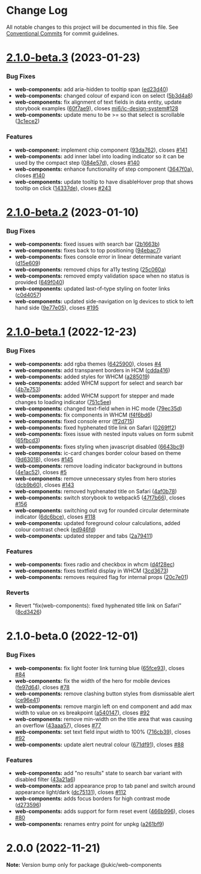 # Change Log

All notable changes to this project will be documented in this file.
See [Conventional Commits](https://conventionalcommits.org) for commit guidelines.

# [2.1.0-beta.3](https://github.com/mi6/ic-ui-kit/compare/v2.1.0-beta.2...v2.1.0-beta.3) (2023-01-23)

### Bug Fixes

- **web-components:** add aria-hidden to tooltip span ([ed23d40](https://github.com/mi6/ic-ui-kit/commit/ed23d409d93d34e2d5980690bc8578d5d37ba9b8))
- **web-components:** changed colour of expand icon on select ([5b3d4a8](https://github.com/mi6/ic-ui-kit/commit/5b3d4a86d5d2fc0dfb66ee6a1b5b8100300cfb6e))
- **web-components:** fix alignment of text fields in data entity, update storybook examples ([60f7ae9](https://github.com/mi6/ic-ui-kit/commit/60f7ae9d0c251e74f3c50cf9103a2df47b4720b9)), closes [mi6/ic-design-system#128](https://github.com/mi6/ic-design-system/issues/128)
- **web-components:** update menu to be >= so that select is scrollable ([3c1ece2](https://github.com/mi6/ic-ui-kit/commit/3c1ece289546893509d9d86fad706bdecfbdbf85))

### Features

- **web-component:** implement chip component ([93da762](https://github.com/mi6/ic-ui-kit/commit/93da76203da81b291a90e8fa62fb286da58162cd)), closes [#141](https://github.com/mi6/ic-ui-kit/issues/141)
- **web-components:** add inner label into loading indicator so it can be used by the compact step ([084e57d](https://github.com/mi6/ic-ui-kit/commit/084e57dd287cd10e06105b6b6b931139f6bab791)), closes [#140](https://github.com/mi6/ic-ui-kit/issues/140)
- **web-components:** enhance functionality of step component ([3647f0a](https://github.com/mi6/ic-ui-kit/commit/3647f0ac2b6bfc0923a80d77352f3095e9158b46)), closes [#140](https://github.com/mi6/ic-ui-kit/issues/140)
- **web-components:** update tooltip to have disableHover prop that shows tooltip on click ([14337de](https://github.com/mi6/ic-ui-kit/commit/14337de2f2f9de6652e879dd05672baa97b25be8)), closes [#243](https://github.com/mi6/ic-ui-kit/issues/243)

# [2.1.0-beta.2](https://github.com/mi6/ic-ui-kit/compare/v2.1.0-beta.1...v2.1.0-beta.2) (2023-01-10)

### Bug Fixes

- **web-components:** fixed issues with search bar ([2b1663b](https://github.com/mi6/ic-ui-kit/commit/2b1663b0f2599d427b5aa57e815b54286be0fbb8))
- **web-components:** fixes back to top positioning ([94ebac7](https://github.com/mi6/ic-ui-kit/commit/94ebac7b9b5b9fe056ff6663429d00f8db678365))
- **web-components:** fixes console error in linear determinate variant ([d15e609](https://github.com/mi6/ic-ui-kit/commit/d15e60960991b382857dc8866ee2340b502b88ef))
- **web-components:** removed chips for a11y testing ([25c060a](https://github.com/mi6/ic-ui-kit/commit/25c060a8ab6fbeeaeebf4d12d91c0930a2c42d28))
- **web-components:** removed empty validation space when no status is provided ([649f040](https://github.com/mi6/ic-ui-kit/commit/649f0408b7bd623c1db1732993404a00d918bddc))
- **web-components:** updated last-of-type styling on footer links ([c0d4057](https://github.com/mi6/ic-ui-kit/commit/c0d40579b025899eaaebaf5bdfc09c9814d4a13b))
- **web-components:** updated side-navigation on lg devices to stick to left hand side ([9e77e05](https://github.com/mi6/ic-ui-kit/commit/9e77e056bdc3806167f3cd90dc13a4407ffeff5b)), closes [#195](https://github.com/mi6/ic-ui-kit/issues/195)

# [2.1.0-beta.1](https://github.com/mi6/ic-ui-kit/compare/v2.1.0-beta.0...v2.1.0-beta.1) (2022-12-23)

### Bug Fixes

- **web-components:** add rgba themes ([6425900](https://github.com/mi6/ic-ui-kit/commit/64259003534964c758be3c4967884b06e4923737)), closes [#4](https://github.com/mi6/ic-ui-kit/issues/4)
- **web-components:** add transparent borders in HCM ([cdda416](https://github.com/mi6/ic-ui-kit/commit/cdda41614a993305bb660dd10139c9d8b2c26543))
- **web-components:** added styles for WHCM ([a285019](https://github.com/mi6/ic-ui-kit/commit/a2850196bd267ed43569bcb849ffb3a95700dc48))
- **web-components:** added WHCM support for select and search bar ([4b7e753](https://github.com/mi6/ic-ui-kit/commit/4b7e753dc1c6174159c955e021611417856d9144))
- **web-components:** added WHCM support for stepper and made changes to loading indicator ([751c5ee](https://github.com/mi6/ic-ui-kit/commit/751c5ee8b088a498c5f635324e0852053c8ff1a4))
- **web-components:** changed text-field when in HC mode ([79ec35d](https://github.com/mi6/ic-ui-kit/commit/79ec35daf51e3ae991e32960c6d04bbc38c0ec39))
- **web-components:** fix components in WHCM ([f4f6bd6](https://github.com/mi6/ic-ui-kit/commit/f4f6bd624f8a752d3b1864335fe07e92f383083e))
- **web-components:** fixed console error ([ff2d715](https://github.com/mi6/ic-ui-kit/commit/ff2d7157e9cdf79ae40b91c569398b96f6c493c0))
- **web-components:** fixed hyphenated title link on Safari ([0269ff2](https://github.com/mi6/ic-ui-kit/commit/0269ff2bcfadc4b92f60dbe409c137cf79b93300))
- **web-components:** fixes issue with nested inputs values on form submit ([65fbcd3](https://github.com/mi6/ic-ui-kit/commit/65fbcd393dfb98d95d553c6158a6bacc83ca417e))
- **web-components:** fixes styling when javascript disabled ([6643bc9](https://github.com/mi6/ic-ui-kit/commit/6643bc941866f68a6eb025990b159eb05e6300af))
- **web-components:** ic-card changes border colour based on theme ([9d63018](https://github.com/mi6/ic-ui-kit/commit/9d6301859a9f75d371ea5e6a1520d14c4daee224)), closes [#145](https://github.com/mi6/ic-ui-kit/issues/145)
- **web-components:** remove loading indicator background in buttons ([4e1ac52](https://github.com/mi6/ic-ui-kit/commit/4e1ac52b5193f68659eaf829496bc26e2f6b634f)), closes [#5](https://github.com/mi6/ic-ui-kit/issues/5)
- **web-components:** remove unnecessary styles from hero stories ([dcb9b60](https://github.com/mi6/ic-ui-kit/commit/dcb9b609c68089fe3721fa3736c537b27a20c6f8)), closes [#143](https://github.com/mi6/ic-ui-kit/issues/143)
- **web-components:** removed hyphenated title on Safari ([4af0b78](https://github.com/mi6/ic-ui-kit/commit/4af0b78b1f2f20c62d802a19898a413fb1f1be95))
- **web-components:** switch storybook to webpack5 ([47f7b66](https://github.com/mi6/ic-ui-kit/commit/47f7b66819922a0468b606411c7e2be5b3693744)), closes [#156](https://github.com/mi6/ic-ui-kit/issues/156)
- **web-components:** switching out svg for rounded circular determinate indicator ([6dc6bce](https://github.com/mi6/ic-ui-kit/commit/6dc6bcee4294cadcb2ba8abc98f4e1dd41efc0c7)), closes [#118](https://github.com/mi6/ic-ui-kit/issues/118)
- **web-components:** updated foreground colour calculations, added colour contrast check ([ed946fd](https://github.com/mi6/ic-ui-kit/commit/ed946fd48ad75277205cfce3e8a7345f74e19ebe))
- **web-components:** updated stepper and tabs ([2a79411](https://github.com/mi6/ic-ui-kit/commit/2a794113b09bb755e71e84dd6fe73010bec55cf0))

### Features

- **web-components:** fixes radio and checkbox in whcm ([d4f28ec](https://github.com/mi6/ic-ui-kit/commit/d4f28ec2a033d8d498a421ec13119354b859a1e3))
- **web-components:** fixes textfield display in WHCM ([3cd3673](https://github.com/mi6/ic-ui-kit/commit/3cd36733de9c13cf05548032961738019a68db61))
- **web-components:** removes required flag for internal props ([20c7e01](https://github.com/mi6/ic-ui-kit/commit/20c7e01d3ceab44739ca7e48768eb0fc68dc271b))

### Reverts

- Revert "fix(web-components): fixed hyphenated title link on Safari" ([8cd3426](https://github.com/mi6/ic-ui-kit/commit/8cd34264624b9b9715d7f9de0e4b5d0996f7b95c))

# 2.1.0-beta.0 (2022-12-01)

### Bug Fixes

- **web-components:** fix light footer link turning blue ([65fce93](https://github.com/mi6/ic-ui-kit/commit/65fce932261218d29d4c917e04878ada47be5c5d)), closes [#84](https://github.com/mi6/ic-ui-kit/issues/84)
- **web-components:** fix the width of the hero for mobile devices ([fe97d64](https://github.com/mi6/ic-ui-kit/commit/fe97d6496ec659b4addd595a9621b1bd9799858d)), closes [#78](https://github.com/mi6/ic-ui-kit/issues/78)
- **web-components:** remove clashing button styles from dismissable alert ([ce96e41](https://github.com/mi6/ic-ui-kit/commit/ce96e41a79bdb86425700775caf4edcc78d6be18))
- **web-components:** remove margin left on end component and add max width to value on xs breakpoint ([a540147](https://github.com/mi6/ic-ui-kit/commit/a540147f33c5c2f826c7fc70f2076c09b09fe7f0)), closes [#92](https://github.com/mi6/ic-ui-kit/issues/92)
- **web-components:** remove min-width on the title area that was causing an overflow ([43aaa57](https://github.com/mi6/ic-ui-kit/commit/43aaa572104c8c7f030b26bcfce87f006639c714)), closes [#77](https://github.com/mi6/ic-ui-kit/issues/77)
- **web-components:** set text field input width to 100% ([716cb39](https://github.com/mi6/ic-ui-kit/commit/716cb399865f9d819daa3ca4fdbdc190edfa0f84)), closes [#92](https://github.com/mi6/ic-ui-kit/issues/92)
- **web-components:** update alert neutral colour ([671df91](https://github.com/mi6/ic-ui-kit/commit/671df91c20ffc71f2ec66140a52396483523f631)), closes [#88](https://github.com/mi6/ic-ui-kit/issues/88)

### Features

- **web-components:** add "no results" state to search bar variant with disabled filter ([43a21a6](https://github.com/mi6/ic-ui-kit/commit/43a21a6f16fbcbc856e3ac659cecec1597fd6f72))
- **web-components:** add appearance prop to tab panel and switch around appearance light/dark ([dc75131](https://github.com/mi6/ic-ui-kit/commit/dc75131e23ea9e19f447ed7272ab2c0b1f698fa5)), closes [#112](https://github.com/mi6/ic-ui-kit/issues/112)
- **web-components:** adds focus borders for high contrast mode ([d273596](https://github.com/mi6/ic-ui-kit/commit/d27359627724d2a6b9f585f861c2278b50af69a1))
- **web-components:** adds support for form reset event ([466b996](https://github.com/mi6/ic-ui-kit/commit/466b996071f9a6a1dc41f78a964c7960fe73b5a6)), closes [#80](https://github.com/mi6/ic-ui-kit/issues/80)
- **web-components:** renames entry point for unpkg ([a261bf9](https://github.com/mi6/ic-ui-kit/commit/a261bf9fcb6104312adafd1c9ed32e27c57b5d5a))

# 2.0.0 (2022-11-21)

**Note:** Version bump only for package @ukic/web-components
